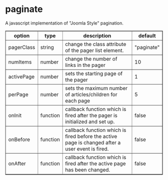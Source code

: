 paginate
========

A javascript implementation of "Joomla Style" pagination.

<table border=1>
  <tbody>
    <!-- Results table headers -->
    <tr>
      <th>option</th>
      <th>type</th>
      <th>description</th>
      <th>default</th>
    </tr>
    <tr>
      <td>pagerClass</td>
      <td>string</td>
      <td>change the class attribute of the pager list element.</td>
      <td>"paginate"</td>
    </tr>
    <tr>
      <td>numItems</td>
      <td>number</td>
      <td>change the number of links in the pager</td>
      <td>10</td>
    </tr>
    <tr>
      <td>activePage</td>
      <td>number</td>
      <td>sets the starting page of the pager</td>
      <td>1</td>
    </tr>
    <tr>
      <td>perPage</td>
      <td>number</td>
      <td>sets the maximum number of articles/children for each page</td>
      <td>5</td>
    </tr>
    <tr>
      <td>onInit</td>
      <td>function</td>
      <td>callback function which is fired after the pager is initialized and set up.</td>
      <td>false</td>
    </tr>
    <tr>
      <td>onBefore</td>
      <td>function</td>
      <td>callback function which is fired before the active page is changed after a user event is fired.</td>
      <td>false</td>
    </tr>
    <tr>
      <td>onAfter</td>
      <td>function</td>
      <td>callback function which is fired after the active page has been changed.</td>
      <td>false</td>
    </tr>
  </tbody>
</table>
